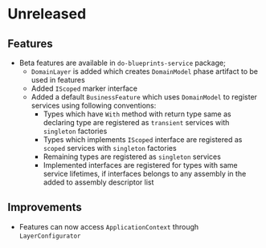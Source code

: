 # Unreleased

## Features

- Beta features are available in `do-blueprints-service` package;
  - `DomainLayer` is added which creates `DomainModel` phase artifact to be 
    used in features
  - Added `IScoped` marker interface  
  - Added a default `BusinessFeature` which uses `DomainModel` to register
    services using following conventions:
    - Types which have `With` method with return type same as declaring type
      are registered as `transient` services with `singleton` factories
    - Types which implements `IScoped` interface are registered as 
      `scoped` services with `singleton` factories
    - Remaining types are registered as `singleton` services
    - Implemented interfaces are registered for types with same service 
      lifetimes, if interfaces belongs to any assembly in the added to 
      assembly descriptor list

## Improvements    

- Features can now access `ApplicationContext` through `LayerConfigurator`
